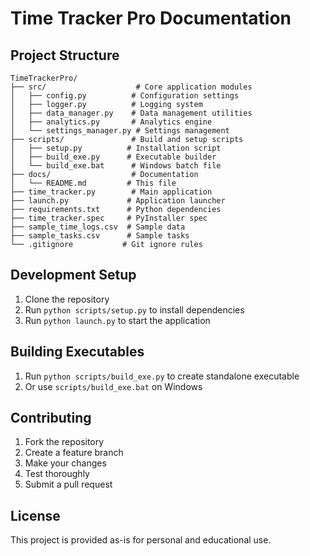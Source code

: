 # Time Tracker Pro Documentation

## Project Structure

```
TimeTrackerPro/
├── src/                    # Core application modules
│   ├── config.py          # Configuration settings
│   ├── logger.py          # Logging system
│   ├── data_manager.py    # Data management utilities
│   ├── analytics.py       # Analytics engine
│   └── settings_manager.py # Settings management
├── scripts/               # Build and setup scripts
│   ├── setup.py          # Installation script
│   ├── build_exe.py      # Executable builder
│   └── build_exe.bat      # Windows batch file
├── docs/                  # Documentation
│   └── README.md         # This file
├── time_tracker.py        # Main application
├── launch.py             # Application launcher
├── requirements.txt      # Python dependencies
├── time_tracker.spec     # PyInstaller spec
├── sample_time_logs.csv  # Sample data
├── sample_tasks.csv      # Sample tasks
└── .gitignore           # Git ignore rules
```

## Development Setup

1. Clone the repository
2. Run `python scripts/setup.py` to install dependencies
3. Run `python launch.py` to start the application

## Building Executables

1. Run `python scripts/build_exe.py` to create standalone executable
2. Or use `scripts/build_exe.bat` on Windows

## Contributing

1. Fork the repository
2. Create a feature branch
3. Make your changes
4. Test thoroughly
5. Submit a pull request

## License

This project is provided as-is for personal and educational use.
